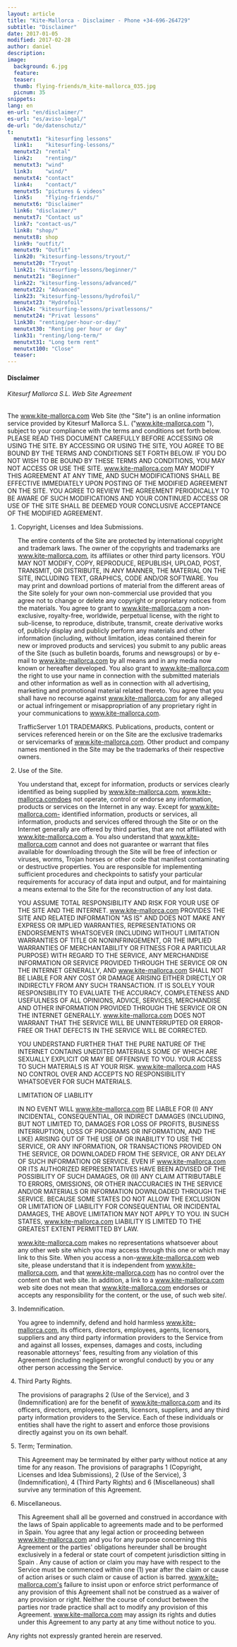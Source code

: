 ```yaml
---
layout: article
title: "Kite-Mallorca - Disclaimer - Phone +34-696-264729"
subtitle: "Disclaimer"
date: 2017-01-05
modified: 2017-02-28
author: daniel
description:
image:
  background: 6.jpg
  feature:
  teaser:
  thumb: flying-friends/m_kite-mallorca_035.jpg
  picnum: 35
snippets:
lang: en
en-url: "en/disclaimer/"
es-url: "es/aviso-legal/"
de-url: "de/datenschutz/"
t:
  menutxt1: "kitesurfing lessons"
  link1:    "kitesurfing-lessons/"
  menutxt2: "rental"
  link2:    "renting/"
  menutxt3: "wind"
  link3:    "wind/"
  menutxt4: "contact"
  link4:    "contact/"
  menutxt5: "pictures & videos"
  link5:    "flying-friends/"
  menutxt6: "Disclaimer"
  link6: "disclaimer/"
  menutxt7: "Contact us"
  link7: "contact-us/"
  link8: "shop/"
  menutxt8: shop
  link9: "outfit/"
  menutxt9: "Outfit"
  link20: "kitesurfing-lessons/tryout/"
  menutxt20: "Tryout"
  link21: "kitesurfing-lessons/beginner/"
  menutxt21: "Beginner"
  link22: "kitesurfing-lessons/advanced/"
  menutxt22: "Advanced"
  link23: "kitesurfing-lessons/hydrofoil/"
  menutxt23: "Hydrofoil"
  link24: "kitesurfing-lessons/privatlessons/"
  menutxt24: "Privat lessons"
  link30: "renting/per-hour-or-day/"
  menutxt30: "Renting per hour or day"
  link31: "renting/long-term/"
  menutxt31: "Long term rent"
  menutxt100: "Close"
  teaser:
---
```


#### Disclaimer

###### Kitesurf Mallorca S.L. Web Site Agreement

  The www.kite-mallorca.com Web Site (the "Site") is an online information service provided by Kitesurf Mallorca S.L. ("www.kite-mallorca.com "), subject to your compliance with the terms and conditions set forth below. PLEASE READ THIS DOCUMENT CAREFULLY BEFORE ACCESSING OR USING THE SITE. BY ACCESSING OR USING THE SITE, YOU AGREE TO BE BOUND BY THE TERMS AND CONDITIONS SET FORTH BELOW. IF YOU DO NOT WISH TO BE BOUND BY THESE TERMS AND CONDITIONS, YOU MAY NOT ACCESS OR USE THE SITE. www.kite-mallorca.com MAY MODIFY THIS AGREEMENT AT ANY TIME, AND SUCH MODIFICATIONS SHALL BE EFFECTIVE IMMEDIATELY UPON POSTING OF THE MODIFIED AGREEMENT ON THE SITE. YOU AGREE TO REVIEW THE AGREEMENT PERIODICALLY TO BE AWARE OF SUCH MODIFICATIONS AND YOUR CONTINUED ACCESS OR USE OF THE SITE SHALL BE DEEMED YOUR CONCLUSIVE ACCEPTANCE OF THE MODIFIED AGREEMENT.

1.  Copyright, Licenses and Idea Submissions.

    The entire contents of the Site are protected by international copyright and trademark laws. The owner of the copyrights and trademarks are www.kite-mallorca.com, its affiliates or other third party licensors. YOU MAY NOT MODIFY, COPY, REPRODUCE, REPUBLISH, UPLOAD, POST, TRANSMIT, OR DISTRIBUTE, IN ANY MANNER, THE MATERIAL ON THE SITE, INCLUDING TEXT, GRAPHICS, CODE AND/OR SOFTWARE. You may print and download portions of material from the different areas of the Site solely for your own non-commercial use provided that you agree not to change or delete any copyright or proprietary notices from the materials. You agree to grant to www.kite-mallorca.com a non-exclusive, royalty-free, worldwide, perpetual license, with the right to sub-license, to reproduce, distribute, transmit, create derivative works of, publicly display and publicly perform any materials and other information (including, without limitation, ideas contained therein for new or improved products and services) you submit to any public areas of the Site (such as bulletin boards, forums and newsgroups) or by e-mail to www.kite-mallorca.com by all means and in any media now known or hereafter developed. You also grant to www.kite-mallorca.com the right to use your name in connection with the submitted materials and other information as well as in connection with all advertising, marketing and promotional material related thereto. You agree that you shall have no recourse against www.kite-mallorca.com for any alleged or actual infringement or misappropriation of any proprietary right in your communications to www.kite-mallorca.com.

    TrafficServer 1.01 TRADEMARKS.
    Publications, products, content or services referenced herein or on the Site are the exclusive trademarks or servicemarks of www.kite-mallorca.com. Other product and company names mentioned in the Site may be the trademarks of their respective owners.



2.  Use of the Site.

    You understand that, except for information, products or services clearly identified as being supplied by www.kite-mallorca.com, www.kite-mallorca.comdoes not operate, control or endorse any information, products or services on the Internet in any way. Except for www.kite-mallorca.com- identified information, products or services, all information, products and services offered through the Site or on the Internet generally are offered by third parties, that are not affiliated with www.kite-mallorca.com a. You also understand that www.kite-mallorca.com cannot and does not guarantee or warrant that files available for downloading through the Site will be free of infection or viruses, worms, Trojan horses or other code that manifest contaminating or destructive properties. You are responsible for implementing sufficient procedures and checkpoints to satisfy your particular requirements for accuracy of data input and output, and for maintaining a means external to the Site for the reconstruction of any lost data.

    YOU ASSUME TOTAL RESPONSIBILITY AND RISK FOR YOUR USE OF THE SITE AND THE INTERNET. www.kite-mallorca.com PROVIDES THE SITE AND RELATED INFORMATION "AS IS" AND DOES NOT MAKE ANY EXPRESS OR IMPLIED WARRANTIES, REPRESENTATIONS OR ENDORSEMENTS WHATSOEVER (INCLUDING WITHOUT LIMITATION WARRANTIES OF TITLE OR NONINFRINGEMENT, OR THE IMPLIED WARRANTIES OF MERCHANTABILITY OR FITNESS FOR A PARTICULAR PURPOSE) WITH REGARD TO THE SERVICE, ANY MERCHANDISE INFORMATION OR SERVICE PROVIDED THROUGH THE SERVICE OR ON THE INTERNET GENERALLY, AND www.kite-mallorca.com SHALL NOT BE LIABLE FOR ANY COST OR DAMAGE ARISING EITHER DIRECTLY OR INDIRECTLY FROM ANY SUCH TRANSACTION. IT IS SOLELY YOUR RESPONSIBILITY TO EVALUATE THE ACCURACY, COMPLETENESS AND USEFULNESS OF ALL OPINIONS, ADVICE, SERVICES, MERCHANDISE AND OTHER INFORMATION PROVIDED THROUGH THE SERVICE OR ON THE INTERNET GENERALLY. www.kite-mallorca.com DOES NOT WARRANT THAT THE SERVICE WILL BE UNINTERRUPTED OR ERROR-FREE OR THAT DEFECTS IN THE SERVICE WILL BE CORRECTED.

    YOU UNDERSTAND FURTHER THAT THE PURE NATURE OF THE INTERNET CONTAINS UNEDITED MATERIALS SOME OF WHICH ARE SEXUALLY EXPLICIT OR MAY BE OFFENSIVE TO YOU. YOUR ACCESS TO SUCH MATERIALS IS AT YOUR RISK. www.kite-mallorca.com HAS NO CONTROL OVER AND ACCEPTS NO RESPONSIBILITY WHATSOEVER FOR SUCH MATERIALS.


    LIMITATION OF LIABILITY

    IN NO EVENT WILL www.kite-mallorca.com BE LIABLE FOR (I) ANY INCIDENTAL, CONSEQUENTIAL, OR INDIRECT DAMAGES (INCLUDING, BUT NOT LIMITED TO, DAMAGES FOR LOSS OF PROFITS, BUSINESS INTERRUPTION, LOSS OF PROGRAMS OR INFORMATION, AND THE LIKE) ARISING OUT OF THE USE OF OR INABILITY TO USE THE SERVICE, OR ANY INFORMATION, OR TRANSACTIONS PROVIDED ON THE SERVICE, OR DOWNLOADED FROM THE SERVICE, OR ANY DELAY OF SUCH INFORMATION OR SERVICE. EVEN IF www.kite-mallorca.com OR ITS AUTHORIZED REPRESENTATIVES HAVE BEEN ADVISED OF THE POSSIBILITY OF SUCH DAMAGES, OR (II) ANY CLAIM ATTRIBUTABLE TO ERRORS, OMISSIONS, OR OTHER INACCURACIES IN THE SERVICE AND/OR MATERIALS OR INFORMATION DOWNLOADED THROUGH THE SERVICE. BECAUSE SOME STATES DO NOT ALLOW THE EXCLUSION OR LIMITATION OF LIABILITY FOR CONSEQUENTIAL OR INCIDENTAL DAMAGES, THE ABOVE LIMITATION MAY NOT APPLY TO YOU. IN SUCH STATES, www.kite-mallorca.com LIABILITY IS LIMITED TO THE GREATEST EXTENT PERMITTED BY LAW.

    www.kite-mallorca.com makes no representations whatsoever about any other web site which you may access through this one or which may link to this Site. When you access a non-www.kite-mallorca.com web site, please understand that it is independent from www.kite-mallorca.com, and that www.kite-mallorca.com has no control over the content on that web site. In addition, a link to a www.kite-mallorca.com web site does not mean that www.kite-mallorca.com endorses or accepts any responsibility for the content, or the use, of such web site/.

3.  Indemnification.

    You agree to indemnify, defend and hold harmless www.kite-mallorca.com, its officers, directors, employees, agents, licensors, suppliers and any third party information providers to the Service from and against all losses, expenses, damages and costs, including reasonable attorneys' fees, resulting from any violation of this Agreement (including negligent or wrongful conduct) by you or any other person accessing the Service.

4.  Third Party Rights.

    The provisions of paragraphs 2 (Use of the Service), and 3 (Indemnification) are for the benefit of www.kite-mallorca.com and its officers, directors, employees, agents, licensors, suppliers, and any third party information providers to the Service. Each of these individuals or entities shall have the right to assert and enforce those provisions directly against you on its own behalf.

5.  Term; Termination.

    This Agreement may be terminated by either party without notice at any time for any reason. The provisions of paragraphs 1 (Copyright, Licenses and Idea Submissions), 2 (Use of the Service), 3 (Indemnification), 4 (Third Party Rights) and 6 (Miscellaneous) shall survive any termination of this Agreement.

6.  Miscellaneous.

    This Agreement shall all be governed and construed in accordance with the laws of Spain applicable to agreements made and to be performed in Spain. You agree that any legal action or proceeding between www.kite-mallorca.com and you for any purpose concerning this Agreement or the parties' obligations hereunder shall be brought exclusively in a federal or state court of competent jurisdiction sitting in Spain . Any cause of action or claim you may have with respect to the Service must be commenced within one (1) year after the claim or cause of action arises or such claim or cause of action is barred. www.kite-mallorca.com's failure to insist upon or enforce strict performance of any provision of this Agreement shall not be construed as a waiver of any provision or right. Neither the course of conduct between the parties nor trade practice shall act to modify any provision of this Agreement. www.kite-mallorca.com may assign its rights and duties under this Agreement to any party at any time without notice to you.

Any rights not expressly granted herein are reserved.

